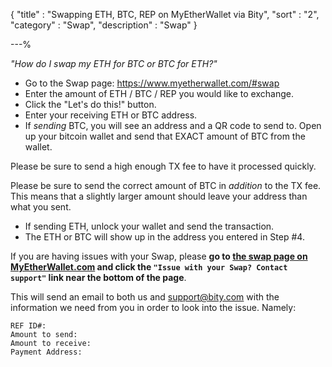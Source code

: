 {
"title"       : "Swapping ETH, BTC, REP on MyEtherWallet via Bity",
"sort"        : "2",
"category"    : "Swap",
"description" : "Swap"
}

---%


*"How do I swap my ETH for BTC or BTC for ETH?"*


*  Go to the Swap page: <a href="https://www.myetherwallet.com/#swap" data-cke-saved-href="https://www.myetherwallet.com/#swap">https://www.myetherwallet.com/#swap</a>
*  Enter the amount of ETH / BTC / REP you would like to exchange.
*  Click the "Let's do this!" button.
*  Enter your receiving ETH or BTC address.
*  If *sending* BTC, you will see an address and a QR code to send to. Open up your bitcoin wallet and send that EXACT amount of BTC from the wallet.

Please be sure to send a high enough TX fee to have it processed quickly.

Please be sure to send the correct amount of BTC in *addition* to the TX fee. This means that a slightly larger amount should leave your address than what you sent.

*  If sending ETH, unlock your wallet and send the transaction.
*  The ETH or BTC will show up in the address you entered in Step #4.

If you are having issues with your Swap, please **go to [the swap page on MyEtherWallet.com](https://www.myetherwallet.com/#swap) and click the `"Issue with your Swap? Contact support"` link near the bottom of the page**.

This will send an email to both us and support@bity.com with the information we need from you in order to look into the issue. Namely:

```
REF ID#:
Amount to send:
Amount to receive:
Payment Address:
```
